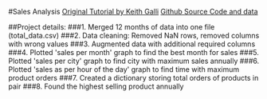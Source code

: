 #Sales Analysis
<a href="https://www.youtube.com/watch?v=eMOA1pPVUc4">Original Tutorial by Keith Galli</a>
<a href="https://www.youtube.com/redirect?event=video_description&redir_token=QUFFLUhqbjl6YUhpVWJDR2RuMEV4U1U2cW1BRGhrWUxkQXxBQ3Jtc0tsQXh0SEYyZFZYNmRmZ0JiZy1OYXVUR2lBQ3QyMm5nRmlNczNuT3NjcldzS0lhdU0zdTFUdzA1ckh0Y3lBQzh1ckl0amgxYVdlazBNblQ2UlEzek4yREYwdnl4RVNHWE51WTJ0WnlxX2FPZldVb3g1VQ&q=https%3A%2F%2Fgithub.com%2FKeithGalli%2FPandas-Data-Science-Tasks&v=eMOA1pPVUc4">Github Source Code and data</a>

##Project details:
###1. Merged 12 months of data into one file (total_data.csv)
###2. Data cleaning: Removed NaN rows, removed columns with wrong values
###3. Augmented data with additional required columns
###4. Plotted 'sales per month' graph to find the best month for sales
###5. Plotted 'sales per city' graph to find city with maximum sales annually
###6. Plotted 'sales as per hour of the day' graph to find time with maximum product orders
###7. Created a dictionary storing total orders of products in pair
###8. Found the highest selling product annually
